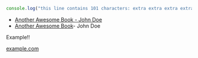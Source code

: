 ```javascript
console.log("this line contains 101 characters: extra extra extra extra extra extra extra extra ...")
```


* [Another Awesome Book - John Doe](http://example.com/book.html)
* [Another Awesome Book](http://example.com/book.html)- John Doe


Example!!

[example.com](http://example.com/)

